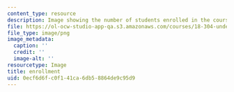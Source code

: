 ```yaml
---
content_type: resource
description: Image showing the number of students enrolled in the course.
file: https://ol-ocw-studio-app-qa.s3.amazonaws.com/courses/18-304-undergraduate-seminar-in-discrete-mathematics-spring-2015/0ecf6d6fc0f141ca6db58864de9c95d9_45.png
file_type: image/png
image_metadata:
  caption: ''
  credit: ''
  image-alt: ''
resourcetype: Image
title: enrollment
uid: 0ecf6d6f-c0f1-41ca-6db5-8864de9c95d9
---
```

